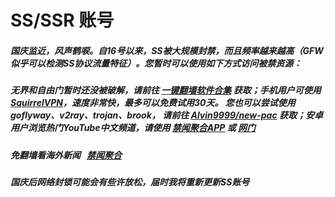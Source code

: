 # SS/SSR 账号 

##### 国庆监近，风声鹤唳。自16号以来，SS被大规模封禁，而且频率越来越高（GFW似乎可以检测SS协议流量特征）。您暂时可以使用如下方式访问被禁资源：

##### 无界和自由门暂时还没被破解，请前往 [一键翻墙软件合集](https://github.com/gfw-breaker/nogfw/) 获取；手机用户可使用 [SquirrelVPN](https://github.com/gfw-breaker/ssr-accounts/blob/master/resources/squirrelvpn.md)，速度非常快，最多可以免费试用30天。 您也可以尝试使用goflyway、v2ray、trojan、brook， 请前往 [Alvin9999/new-pac](https://github.com/Alvin9999/new-pac/wiki) 获取；安卓用户浏览热门YouTube中文频道，请使用 [禁闻聚合APP](https://github.com/gfw-breaker/bn-android) 或 [网门](https://github.com/gfw-breaker/bn-android/blob/master/ogate.md)

##### 免翻墙看海外新闻 &nbsp; [禁闻聚合](https://github.com/gfw-breaker/banned-news/blob/master/README.md?a01)

##### 国庆后网络封锁可能会有些许放松，届时我将重新更新SS账号

<img src='http://gfw-breaker.win/ssr-accounts.md' width='0px' height='0px'/>

